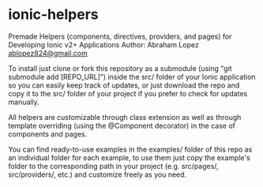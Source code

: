 # ionic-helpers
Premade Helpers (components, directives, providers, and pages) for Developing Ionic v2+ Applications
Author: Abraham Lopez <ablopez824@gmail.com>

To install just clone or fork this repository as a submodule (using "git submodule add [REPO_URL]") inside the src/ folder of your Ionic application so you can easily keep track of updates, or just download the repo and copy it to the src/ folder of your project if you prefer to check for updates manually.

All helpers are customizable through class extension as well as through template overriding (using the @Component decorator) in the case of components and pages.

You can find ready-to-use examples in the examples/ folder of this repo as an individual folder for each example, to use them just copy the example's folder to the corresponding path in your project (e.g. src/pages/, src/providers/, etc.) and customize freely as you need.